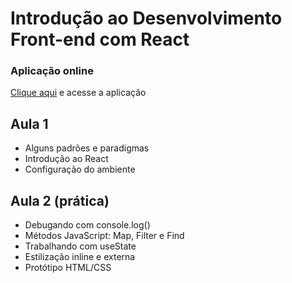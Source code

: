 # Introdução ao Desenvolvimento Front-end com React

### Aplicação online

[Clique aqui](https://sesc-react-app.vercel.app/) e acesse a aplicação

## Aula 1

- Alguns padrões e paradigmas
- Introdução ao React
- Configuração do ambiente

## Aula 2 (prática)

- Debugando com console.log()
- Métodos JavaScript: Map, Filter e Find
- Trabalhando com useState
- Estilização inline e externa
- Protótipo HTML/CSS
